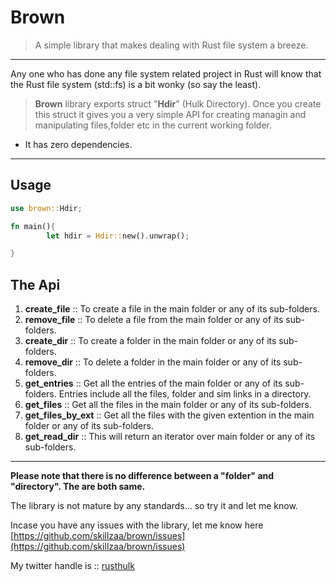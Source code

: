 # Brown
 > A simple library that makes dealing with Rust file system a breeze.
 ---

 Any one who has done any file system related project in Rust will know that the Rust file system (std::fs) is a bit wonky (so say the least).


 >**Brown** library exports struct "**Hdir**" (Hulk Directory). Once you create this struct it gives you a very simple API for creating managin and manipulating files,folder etc in the current working folder.


 - It has zero dependencies.
 
 ---
 ## Usage
```rust
use brown::Hdir;

fn main(){
        let hdir = Hdir::new().unwrap();

}
```
## The Api

1. **create_file** :: To create a file in the main folder or any of its sub-folders.
1. **remove_file** :: To delete a file from the main folder or any of its sub-folders.
1. **create_dir** :: To create a folder in the main folder or any of its sub-folders.
1. **remove_dir** :: To delete a folder in the main folder or any of its sub-folders.
1. **get_entries** :: Get all the entries of the main folder or any of its sub-folders. Entries include all the files, folder and sim links in a directory.
1. **get_files** :: Get all the files in the main folder or any of its sub-folders.
1. **get_files_by_ext** :: Get all the files with the given extention in the main folder or any of its sub-folders.
1. **get_read_dir** :: This will return an iterator over main folder or any of its sub-folders.

---


 **Please note that there is no difference between a "folder" and "directory". The are both same.**


The library is not mature by any standards... so try it and let me know.

Incase you have any issues with the library, let me know here [https://github.com/skillzaa/brown/issues](https://github.com/skillzaa/brown/issues)

My twitter handle is :: [rusthulk](https://twitter.com/rusthulk)



